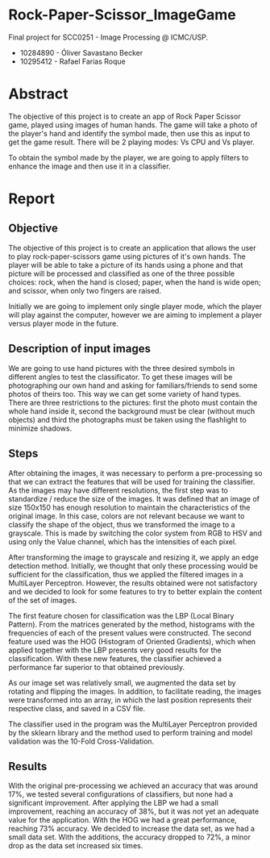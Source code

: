 # Rock-Paper-Scissor_ImageGame

Final project for SCC0251 - Image Processing @ ICMC/USP.
* 10284890 - Óliver Savastano Becker
* 10295412 - Rafael Farias Roque

# Abstract

The objective of this project is to create an app of Rock Paper Scissor game, played using images of human hands. The game will take a photo of the player's hand and identify the symbol made, then use this as input to get the game result.
There will be 2 playing modes: Vs CPU and Vs player.

To obtain the symbol made by the player, we are going to apply filters to enhance the image and then use it in a classifier.

# Report

## Objective
The objective of this project is to create an application that allows the user to play rock-paper-scissors game using pictures of it's own hands. The player will be able to take a picture of its hands using a phone and that picture will be processed and classified as one of the three possible choices: rock, when the hand is closed; paper, when the hand is wide open; and scissor, when only two fingers are raised. 

Initially we are going to implement only single player mode, which the player will play against the computer, however we are aiming to implement a player versus player mode in the future.

## Description of input images
We are going to use hand pictures with the three desired symbols in different angles to test the classificator. To get these images will be photographing our own hand and asking for familiars/friends to send some photos of theirs too. This way we can get some variety of hand types. There are three restrictions to the pictures: first the photo must contain the whole hand inside it, second the background must be clear (without much objects) and third the photographs must be taken using the flashlight to minimize shadows.

## Steps
After obtaining the images, it was necessary to perform a pre-processing so that we can extract the features that will be used for training the classifier. As the images may have different resolutions, the first step was to standardize / reduce the size of the images. It was defined that an image of size 150x150 has enough resolution to maintain the characteristics of the original image. In this case, colors are not relevant because we want to classify the shape of the object, thus we transformed the image to a grayscale. This is made by switching the color system from RGB to HSV and using only the Value channel, which has the intensities of each pixel.

After transforming the image to grayscale and resizing it, we apply an edge detection method. Initially, we thought that only these processing would be sufficient for the classification, thus we applied the filtered images in a MultiLayer Perceptron. However, the results obtained were not satisfactory and we decided to look for some features to try to better explain the content of the set of images.

The first feature chosen for classification was the LBP (Local Binary Pattern). From the matrices generated by the method, histograms with the frequencies of each of the present values were constructed. The second feature used was the HOG (Histogram of Oriented Gradients), which when applied together with the LBP presents very good results for the classification. With these new features, the classifier achieved a performance far superior to that obtained previously.

As our image set was relatively small, we augmented the data set by rotating and flipping the images. In addition, to facilitate reading, the images were transformed into an array, in which the last position represents their respective class, and saved in a CSV file.

The classifier used in the program was the MultiLayer Perceptron provided by the sklearn library and the method used to perform training and model validation was the 10-Fold Cross-Validation.


## Results

With the original pre-processing we achieved an accuracy that was around 17%, we tested several configurations of classifiers, but none had a significant improvement. After applying the LBP we had a small improvement, reaching an accuracy of 38%, but it was not yet an adequate value for the application.
With the HOG we had a great performance, reaching 73% accuracy. We decided to increase the data set, as we had a small data set. With the additions, the accuracy dropped to 72%, a minor drop as the data set increased six times.

